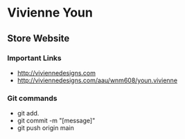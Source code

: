 # Vivienne Youn

## Store Website

### Important Links

- http://viviennedesigns.com
- http://viviennedesigns.com/aau/wnm608/youn.vivienne


### Git commands
 - git add.
 - git commit -m "[message]"
 - git push origin main

